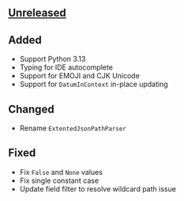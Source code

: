 ## [Unreleased]

## Added
- Support Python 3.13
- Typing for IDE autocomplete
- Support for EMOJI and CJK Unicode
- Support for `DatumInContext` in-place updating

## Changed
- Rename `ExtentedJsonPathParser`

## Fixed
- Fix `False` and `None` values
- Fix single constant case
- Update field filter to resolve wildcard path issue

[Unreleased]: https://github.com/h2non/jsonpath-ng/compare/v1.7.0...HEAD
